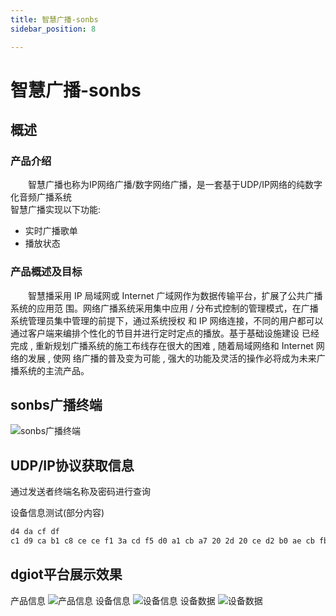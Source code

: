 ```yaml
---
title: 智慧广播-sonbs
sidebar_position: 8

---
```


# 智慧广播-sonbs

## 概述

### 产品介绍 

&emsp;&emsp;智慧广播也称为IP网络广播/数字网络广播，是一套基于UDP/IP网络的纯数字化音频广播系统  
智慧广播实现以下功能:  

* 实时广播歌单
* 播放状态

### 产品概述及目标

&emsp;&emsp;智慧播采用 IP 局域网或 Internet 广域网作为数据传输平台，扩展了公共广播系统的应用范
围。网络广播系统采用集中应用 / 分布式控制的管理模式，在广播系统管理员集中管理的前提下，通过系统授权
和 IP 网络连接，不同的用户都可以通过客户端来编排个性化的节目并进行定时定点的播放。基于基础设施建设
已经完成 , 重新规划广播系统的施工布线存在很大的困难 , 随着局域网络和 Internet 网络的发展 , 使网
络广播的普及变为可能 , 强大的功能及灵活的操作必将成为未来广播系统的主流产品。

## sonbs广播终端
![sonbs广播终端](http://dgiot-1253666439.cos.ap-shanghai-fsi.myqcloud.com/dgiot_web/doc_ylb/sonbs/1.png)

## UDP/IP协议获取信息
通过发送者终端名称及密码进行查询

设备信息测试(部分内容)

```markdown
d4 da cf df 
c1 d9 ca b1 c8 ce ce f1 3a cd f5 d0 a1 cb a7 20 2d 20 ce d2 b0 ae cb fb 2e 6d 70 33
```

## dgiot平台展示效果
产品信息
![产品信息](http://dgiot-1253666439.cos.ap-shanghai-fsi.myqcloud.com/dgiot_web/doc_ylb/sonbs/2.png)
设备信息
![设备信息](http://dgiot-1253666439.cos.ap-shanghai-fsi.myqcloud.com/dgiot_web/doc_ylb/sonbs/3.png)
设备数据
![设备数据](http://dgiot-1253666439.cos.ap-shanghai-fsi.myqcloud.com/dgiot_web/doc_ylb/sonbs/4.png)
